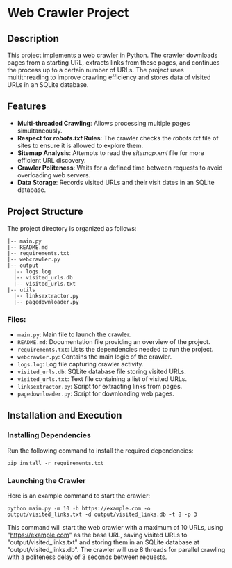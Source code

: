 # Web Crawler Project

## Description
This project implements a web crawler in Python. The crawler downloads pages from a starting URL, extracts links from these pages, and continues the process up to a certain number of URLs. The project uses multithreading to improve crawling efficiency and stores data of visited URLs in an SQLite database.

## Features
- **Multi-threaded Crawling**: Allows processing multiple pages simultaneously.
- **Respect for _robots.txt_ Rules**: The crawler checks the _robots.txt_ file of sites to ensure it is allowed to explore them.
- **Sitemap Analysis**: Attempts to read the _sitemap.xml_ file for more efficient URL discovery.
- **Crawler Politeness**: Waits for a defined time between requests to avoid overloading web servers.
- **Data Storage**: Records visited URLs and their visit dates in an SQLite database.

## Project Structure
The project directory is organized as follows:

```
|-- main.py
|-- README.md
|-- requirements.txt
|-- webcrawler.py
|-- output
  |-- logs.log
  |-- visited_urls.db
  |-- visited_urls.txt
|-- utils
  |-- linksextractor.py
  |-- pagedownloader.py
```

### Files:

- `main.py`: Main file to launch the crawler.
- `README.md`: Documentation file providing an overview of the project.
- `requirements.txt`: Lists the dependencies needed to run the project.
- `webcrawler.py`: Contains the main logic of the crawler.
- `logs.log`: Log file capturing crawler activity.
- `visited_urls.db`: SQLite database file storing visited URLs.
- `visited_urls.txt`: Text file containing a list of visited URLs.
- `linksextractor.py`: Script for extracting links from pages.
- `pagedownloader.py`: Script for downloading web pages.

## Installation and Execution

### Installing Dependencies
Run the following command to install the required dependencies:
```
pip install -r requirements.txt
```

### Launching the Crawler
Here is an example command to start the crawler:

```
python main.py -m 10 -b https://example.com -o output/visited_links.txt -d output/visited_links.db -t 8 -p 3
```

This command will start the web crawler with a maximum of 10 URLs, using "https://example.com" as the base URL, saving visited URLs to "output/visited_links.txt" and storing them in an SQLite database at "output/visited_links.db". The crawler will use 8 threads for parallel crawling with a politeness delay of 3 seconds between requests.